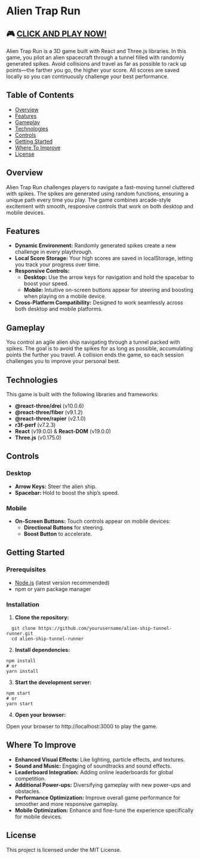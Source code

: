 # Alien Trap Run 

## 🎮 [CLICK AND PLAY NOW!](https://ignaulis.github.io/r3f_game__alien_trap_run/)

Alien Trap Run is a 3D game built with React and Three.js libraries. In this game, you pilot an alien spacecraft through a tunnel filled with randomly generated spikes. Avoid collisions and travel as far as possible to rack up points—the farther you go, the higher your score. All scores are saved locally so you can continuously challenge your best performance.

## Table of Contents

- [Overview](#overview)
- [Features](#features)
- [Gameplay](#gameplay)
- [Technologies](#technologies)
- [Controls](#controls)
- [Getting Started](#getting-started)
- [Where To Improve](#Where-To-Improve)
- [License](#license)

## Overview

Alien Trap Run challenges players to navigate a fast-moving tunnel cluttered with spikes. The spikes are generated using random functions, ensuring a unique path every time you play. The game combines arcade-style excitement with smooth, responsive controls that work on both desktop and mobile devices.

## Features

- **Dynamic Environment:** Randomly generated spikes create a new challenge in every playthrough.
- **Local Score Storage:** Your high scores are saved in localStorage, letting you track your progress over time.
- **Responsive Controls:** 
  - **Desktop:** Use the arrow keys for navigation and hold the spacebar to boost your speed.
  - **Mobile:** Intuitive on-screen buttons appear for steering and boosting when playing on a mobile device.
- **Cross-Platform Compatibility:** Designed to work seamlessly across both desktop and mobile platforms.

## Gameplay

You control an agile alien ship navigating through a tunnel packed with spikes. The goal is to avoid the spikes for as long as possible, accumulating points the further you travel. A collision ends the game, so each session challenges you to improve your personal best.

## Technologies

This game is built with the following libraries and frameworks:

- **@react-three/drei** (v10.0.6)
- **@react-three/fiber** (v9.1.2)
- **@react-three/rapier** (v2.1.0)
- **r3f-perf** (v7.2.3)
- **React** (v19.0.0) & **React-DOM** (v19.0.0)
- **Three.js** (v0.175.0)

## Controls

### Desktop

- **Arrow Keys:** Steer the alien ship.
- **Spacebar:** Hold to boost the ship’s speed.

### Mobile

- **On-Screen Buttons:** Touch controls appear on mobile devices:
  - **Directional Buttons** for steering.
  - **Boost Button** to accelerate.

## Getting Started

### Prerequisites

- [Node.js](https://nodejs.org/) (latest version recommended)
- npm or yarn package manager

### Installation

1. **Clone the repository:**

```
  git clone https://github.com/yourusername/alien-ship-tunnel-runner.git
  cd alien-ship-tunnel-runner
```
2. **Install dependencies:**

```
npm install
# or
yarn install
```
3. **Start the development server:**

```
npm start
# or
yarn start
```

4. **Open your browser:**
   
Open your browser to http://localhost:3000 to play the game.

## Where To Improve

- **Enhanced Visual Effects:** Like lighting, particle effects, and textures.
- **Sound and Music:** Engaging of soundtracks and sound effects.
- **Leaderboard Integration:** Adding online leaderboards for global competition.
- **Additional Power-ups:** Diversifying gameplay with new power-ups and obstacles.
- **Performance Optimization:** Improve overall game performance for smoother and more responsive gameplay.
- **Mobile Optimization:** Enhance and fine-tune the experience specifically for mobile devices.

## License
This project is licensed under the MIT License.
